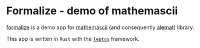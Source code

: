 # Formalize - demo of mathemascii

[formalize](https://formalize.nfejzic.com) is a demo app for [mathemascii](https://github.com/nfejzic/mathemascii)
(and consequently [alemat](https://github.com/nfejzic/alemat)) library. 

This app is written in `Rust` with the [`leptos`](https://www.leptos.dev/)
framework.
